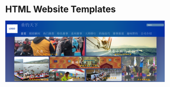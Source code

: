# HTML Website Templates

![Home Page](https://github.com/CosmoZhou/HTML-Website-Templates/blob/master/website.png)
